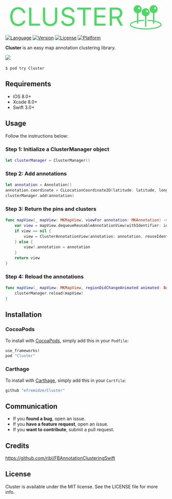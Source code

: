 <p align="center">
    <img src="Images/logo.png" width="474" alt="Cluster" />
</p>

[![Language](https://img.shields.io/badge/Swift-3.1-orange.svg?style=flat)](https://swift.org)
[![Version](https://img.shields.io/cocoapods/v/Cluster.svg?style=flat)](http://cocoapods.org/pods/Cluster)
[![License](https://img.shields.io/cocoapods/l/Cluster.svg?style=flat)](http://cocoapods.org/pods/Cluster)
[![Platform](https://img.shields.io/cocoapods/p/Cluster.svg?style=flat)](http://cocoapods.org/pods/Cluster)

**Cluster** is an easy map annotation clustering library.

<img src="https://raw.githubusercontent.com/efremidze/Cluster/master/Images/demo.gif" width="320">

```
$ pod try Cluster
```

## Requirements

- iOS 8.0+
- Xcode 8.0+
- Swift 3.0+

## Usage

Follow the instructions below:

### Step 1: Initialize a ClusterManager object

```swift
let clusterManager = ClusterManager()
```

### Step 2: Add annotations

```swift
let annotation = Annotation()
annotation.coordinate = CLLocationCoordinate2D(latitude: latitude, longitude: longitude)
clusterManager.add(annotation)
```

### Step 3: Return the pins and clusters

```swift
func mapView(_ mapView: MKMapView, viewFor annotation: MKAnnotation) -> MKAnnotationView? {
    var view = mapView.dequeueReusableAnnotationView(withIdentifier: identifier)
    if view == nil {
        view = ClusterAnnotationView(annotation: annotation, reuseIdentifier: identifier, type: .color(color: color, radius: radius))
    } else {
        view?.annotation = annotation
    }
    return view
}
```

### Step 4: Reload the annotations

```swift
func mapView(_ mapView: MKMapView, regionDidChangeAnimated animated: Bool) {
    clusterManager.reload(mapView)
}
```

## Installation

### CocoaPods
To install with [CocoaPods](http://cocoapods.org/), simply add this in your `Podfile`:
```ruby
use_frameworks!
pod "Cluster"
```

### Carthage
To install with [Carthage](https://github.com/Carthage/Carthage), simply add this in your `Cartfile`:
```ruby
github "efremidze/Cluster"
```

## Communication

- If you **found a bug**, open an issue.
- If you **have a feature request**, open an issue.
- If you **want to contribute**, submit a pull request.

## Credits

https://github.com/ribl/FBAnnotationClusteringSwift

## License

Cluster is available under the MIT license. See the LICENSE file for more info.
